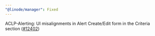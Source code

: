 ```yaml
---
"@linode/manager": Fixed
---
```


ACLP-Alerting: UI misalignments in Alert Create/Edit form in the Criteria section ([#12402](https://github.com/linode/manager/pull/12402))
